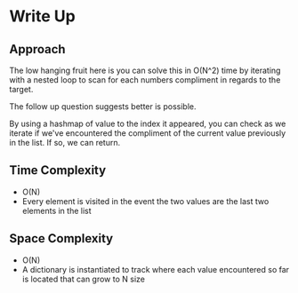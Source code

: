 # Write Up
## Approach
The low hanging fruit here is you can solve this in O(N^2) time by iterating with a nested loop to scan for each numbers compliment in regards to the target. 

The follow up question suggests better is possible. 

By using a hashmap of value to the index it appeared, you can check as we iterate if we've encountered the compliment of the current value previously in the list. If so, we can return. 

## Time Complexity
- O(N)
- Every element is visited in the event the two values are the last two elements in the list
## Space Complexity
- O(N)
- A dictionary is instantiated to track where each value encountered so far is located that can grow to N size